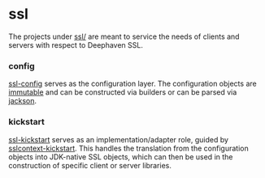 # ssl

The projects under [ssl/](.) are meant to service the needs of clients and servers with respect to Deephaven SSL.

### config

[ssl-config](config) serves as the configuration layer. The configuration objects are
[immutable](https://immutables.github.io/) and can be constructed via builders or can be parsed via
[jackson](https://github.com/FasterXML/jackson).

### kickstart

[ssl-kickstart](kickstart) serves as an implementation/adapter role, guided by
[sslcontext-kickstart](https://github.com/Hakky54/sslcontext-kickstart). This handles the translation from the 
configuration objects into JDK-native SSL objects, which can then be used in the construction of specific client or
server libraries. 
